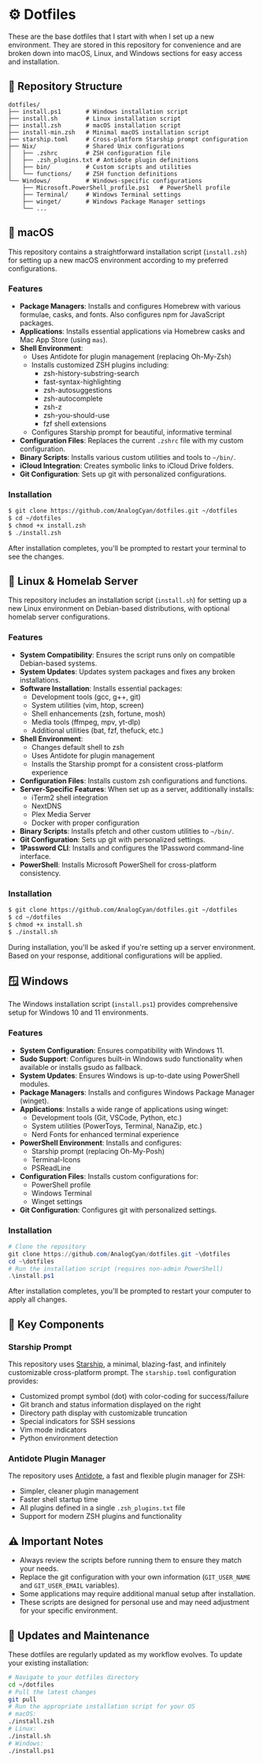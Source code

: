 # ⚙ Dotfiles

These are the base dotfiles that I start with when I set up a new environment. They are stored in this repository for convenience and are broken down into macOS, Linux, and Windows sections for easy access and installation.

## 🔧 Repository Structure

```
dotfiles/
├── install.ps1       # Windows installation script
├── install.sh        # Linux installation script
├── install.zsh       # macOS installation script
├── install-min.zsh   # Minimal macOS installation script
├── starship.toml     # Cross-platform Starship prompt configuration
├── Nix/              # Shared Unix configurations
│   ├── .zshrc        # ZSH configuration file
│   ├── .zsh_plugins.txt # Antidote plugin definitions
│   ├── bin/          # Custom scripts and utilities
│   └── functions/    # ZSH function definitions
└── Windows/          # Windows-specific configurations
    ├── Microsoft.PowerShell_profile.ps1   # PowerShell profile
    ├── Terminal/     # Windows Terminal settings
    ├── winget/       # Windows Package Manager settings
    └── ...
```

## 🍎 macOS

This repository contains a straightforward installation script (`install.zsh`) for setting up a new macOS environment according to my preferred configurations.

### Features

- **Package Managers**: Installs and configures Homebrew with various formulae, casks, and fonts. Also configures npm for JavaScript packages.
- **Applications**: Installs essential applications via Homebrew casks and Mac App Store (using `mas`).
- **Shell Environment**:
  - Uses Antidote for plugin management (replacing Oh-My-Zsh)
  - Installs customized ZSH plugins including:
    - zsh-history-substring-search
    - fast-syntax-highlighting
    - zsh-autosuggestions
    - zsh-autocomplete
    - zsh-z
    - zsh-you-should-use
    - fzf shell extensions
  - Configures Starship prompt for beautiful, informative terminal
- **Configuration Files**: Replaces the current `.zshrc` file with my custom configuration.
- **Binary Scripts**: Installs various custom utilities and tools to `~/bin/`.
- **iCloud Integration**: Creates symbolic links to iCloud Drive folders.
- **Git Configuration**: Sets up git with personalized configurations.

### Installation

```bash
$ git clone https://github.com/AnalogCyan/dotfiles.git ~/dotfiles
$ cd ~/dotfiles
$ chmod +x install.zsh
$ ./install.zsh
```

After installation completes, you'll be prompted to restart your terminal to see the changes.

## 🐧 Linux & Homelab Server

This repository includes an installation script (`install.sh`) for setting up a new Linux environment on Debian-based distributions, with optional homelab server configurations.

### Features

- **System Compatibility**: Ensures the script runs only on compatible Debian-based systems.
- **System Updates**: Updates system packages and fixes any broken installations.
- **Software Installation**: Installs essential packages:
  - Development tools (gcc, g++, git)
  - System utilities (vim, htop, screen)
  - Shell enhancements (zsh, fortune, mosh)
  - Media tools (ffmpeg, mpv, yt-dlp)
  - Additional utilities (bat, fzf, thefuck, etc.)
- **Shell Environment**:
  - Changes default shell to zsh
  - Uses Antidote for plugin management
  - Installs the Starship prompt for a consistent cross-platform experience
- **Configuration Files**: Installs custom zsh configurations and functions.
- **Server-Specific Features**: When set up as a server, additionally installs:
  - iTerm2 shell integration
  - NextDNS
  - Plex Media Server
  - Docker with proper configuration
- **Binary Scripts**: Installs pfetch and other custom utilities to `~/bin/`.
- **Git Configuration**: Sets up git with personalized settings.
- **1Password CLI**: Installs and configures the 1Password command-line interface.
- **PowerShell**: Installs Microsoft PowerShell for cross-platform consistency.

### Installation

```bash
$ git clone https://github.com/AnalogCyan/dotfiles.git ~/dotfiles
$ cd ~/dotfiles
$ chmod +x install.sh
$ ./install.sh
```

During installation, you'll be asked if you're setting up a server environment. Based on your response, additional configurations will be applied.

## 🪟 Windows

The Windows installation script (`install.ps1`) provides comprehensive setup for Windows 10 and 11 environments.

### Features

- **System Configuration**: Ensures compatibility with Windows 11.
- **Sudo Support**: Configures built-in Windows sudo functionality when available or installs gsudo as fallback.
- **System Updates**: Ensures Windows is up-to-date using PowerShell modules.
- **Package Managers**: Installs and configures Windows Package Manager (winget).
- **Applications**: Installs a wide range of applications using winget:
  - Development tools (Git, VSCode, Python, etc.)
  - System utilities (PowerToys, Terminal, NanaZip, etc.)
  - Nerd Fonts for enhanced terminal experience
- **PowerShell Environment**: Installs and configures:
  - Starship prompt (replacing Oh-My-Posh)
  - Terminal-Icons
  - PSReadLine
- **Configuration Files**: Installs custom configurations for:
  - PowerShell profile
  - Windows Terminal
  - Winget settings
- **Git Configuration**: Configures git with personalized settings.

### Installation

```powershell
# Clone the repository
git clone https://github.com/AnalogCyan/dotfiles.git ~\dotfiles
cd ~\dotfiles
# Run the installation script (requires non-admin PowerShell)
.\install.ps1
```

After installation completes, you'll be prompted to restart your computer to apply all changes.

## 🌟 Key Components

### Starship Prompt

This repository uses [Starship](https://starship.rs/), a minimal, blazing-fast, and infinitely customizable cross-platform prompt. The `starship.toml` configuration provides:

- Customized prompt symbol (dot) with color-coding for success/failure
- Git branch and status information displayed on the right
- Directory path display with customizable truncation
- Special indicators for SSH sessions
- Vim mode indicators
- Python environment detection

### Antidote Plugin Manager

The repository uses [Antidote](https://getantidote.github.io/), a fast and flexible plugin manager for ZSH:

- Simpler, cleaner plugin management
- Faster shell startup time
- All plugins defined in a single `.zsh_plugins.txt` file
- Support for modern ZSH plugins and functionality

## ⚠️ Important Notes

- Always review the scripts before running them to ensure they match your needs.
- Replace the git configuration with your own information (`GIT_USER_NAME` and `GIT_USER_EMAIL` variables).
- Some applications may require additional manual setup after installation.
- These scripts are designed for personal use and may need adjustment for your specific environment.

## 🔄 Updates and Maintenance

These dotfiles are regularly updated as my workflow evolves. To update your existing installation:

```bash
# Navigate to your dotfiles directory
cd ~/dotfiles
# Pull the latest changes
git pull
# Run the appropriate installation script for your OS
# macOS:
./install.zsh
# Linux:
./install.sh
# Windows:
./install.ps1
```
